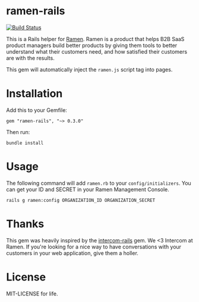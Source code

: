 # ramen-rails
[![Build Status](https://travis-ci.org/ramen-dev/ramen-rails.svg)](https://travis-ci.org/ramen-dev/ramen-rails)

This is a Rails helper for [Ramen](https://ramen.is). Ramen is a product that helps
B2B SaaS product managers build better products by giving them tools to better understand
what their customers need, and how satisfied their customers are with the results.

This gem will automatically inject the `ramen.js` script tag into pages.

# Installation
Add this to your Gemfile:

```
gem "ramen-rails", "~> 0.3.0"
```

Then run:

```
bundle install
```

# Usage

The following command will add `ramen.rb` to your `config/initializers`.
You can get your ID and SECRET in your Ramen Management Console.

```
rails g ramen:config ORGANIZATION_ID ORGANIZATION_SECRET
```

# Thanks
This gem was heavily inspired by the [intercom-rails](https://github.com/intercom/intercom-rails)
gem. We <3 Intercom at Ramen. If you're looking for a nice way to have conversations
with your customers in your web application, give them a holler.


# License
MIT-LICENSE for life.
